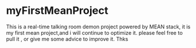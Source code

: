 # myFirstMeanProject
This is a real-time talking room demon project powered by MEAN stack,
it is  my first mean project,and i will continue to optimize it. 
please feel free to pull it , or give me some advice to improve it. Thks
